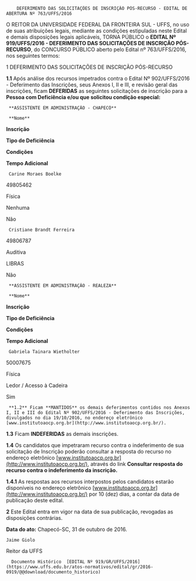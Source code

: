         DEFERIMENTO DAS SOLICITAÇÕES DE INSCRIÇÃO PÓS-RECURSO - EDITAL DE ABERTURA Nº 763/UFFS/2016  

O REITOR DA UNIVERSIDADE FEDERAL DA FRONTEIRA SUL - UFFS, no uso de suas atribuições legais, mediante as condições estipuladas neste Edital e demais disposições legais aplicáveis, TORNA PÚBLICO o **EDITAL Nº 919/UFFS/2016 - DEFERIMENTO DAS SOLICITAÇÕES DE INSCRIÇÃO PÓS-RECURSO**, do CONCURSO PÚBLICO aberto pelo Edital nº 763/UFFS/2016, nos seguintes termos:

 1 DEFERIMENTO DAS SOLICITAÇÕES DE INSCRIÇÃO PÓS-RECURSO

 **1.1** Após análise dos recursos impetrados contra o Edital Nº 902/UFFS/2016 - Deferimento das Inscrições, seus Anexos I, II e III, e revisão geral das inscrições, ficam **DEFERIDAS** as seguintes solicitações de inscrição para a **Pessoa com Deficiência e/ou que solicitou condição especial:**

     **ASSISTENTE EM ADMINISTRAÇÃO - CHAPECÓ**

     **Nome**

   **Inscrição**

   **Tipo de Deficiência**

   **Condições**

   **Tempo Adicional**

     Carine Moraes Boelke

   49805462

   Física

   Nenhuma

   Não

     Cristiane Brandt Ferreira

   49806787

   Auditiva

   LIBRAS

   Não

     **ASSISTENTE EM ADMINISTRAÇÃO - REALEZA**

     **Nome**

   **Inscrição**

   **Tipo de Deficiência**

   **Condições**

   **Tempo Adicional**

     Gabriela Tainara Wietholter

   50007675

   Física

   Ledor / Acesso à Cadeira

   Sim

     **1.2** Ficam **MANTIDOS** os demais deferimentos contidos nos Anexos I, II e III do Edital Nº 902/UFFS/2016 - Deferimento das Inscrições, divulgados no dia 19/10/2016, no endereço eletrônico [www.institutoaocp.org.br](http://www.institutoaocp.org.br/).

 **1.3** Ficam **INDEFERIDAS** as demais inscrições.

 **1.4** Os candidatos que impetraram recurso contra o indeferimento de sua solicitação de Inscrição poderão consultar a resposta do recurso no endereço eletrônico [www.institutoaocp.org.br](http://www.institutoaocp.org.br/), através do link **Consultar resposta do recurso contra o indeferimento da inscrição.**

 **1.4.1** As respostas aos recursos interpostos pelos candidatos estarão disponíveis no endereço eletrônico [www.institutoaocp.org.br](http://www.institutoaocp.org.br/) por 10 (dez) dias, a contar da data de publicação deste edital.

 **2** Este Edital entra em vigor na data de sua publicação, revogadas as disposições contrárias.

  

   **Data do ato:** Chapecó-SC, 31 de outubro de 2016.   
 

    Jaime Giolo   
 Reitor da UFFS 

      Documento Histórico  [EDITAL Nº 919/GR/UFFS/2016](https://www.uffs.edu.br/atos-normativos/edital/gr/2016-0919/@@download/documento_historico)     
      